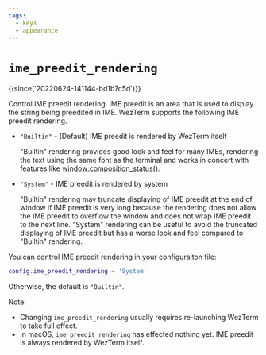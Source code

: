 ```yaml
---
tags:
  - keys
  - appearance
---
```

# `ime_preedit_rendering`

{{since('20220624-141144-bd1b7c5d')}}

Control IME preedit rendering.
IME preedit is an area that is used to display the string being preedited in IME.
WezTerm supports the following IME preedit rendering.

* `"Builtin"` - (Default) IME preedit is rendered by WezTerm itself

  "Builtin" rendering provides good look and feel for many IMEs,
  rendering the text using the same font as the terminal and
  works in concert with features like [window:composition_status()](../window/composition_status.md).

* `"System"` - IME preedit is rendered by system

  "Builtin" rendering may truncate displaying of IME preedit
  at the end of window if IME preedit is very long
  because the rendering does not allow the IME preedit to overflow the window
  and does not wrap IME preedit to the next line.
  "System" rendering can be useful
  to avoid the truncated displaying of IME preedit
  but has a worse look and feel compared to "Builtin" rendering.

You can control IME preedit rendering in your configuraiton file:

```lua
config.ime_preedit_rendering = 'System'
```

Otherwise, the default is `"Builtin"`.

Note:

* Changing `ime_preedit_rendering` usually requires re-launching WezTerm to take full effect.
* In macOS, `ime_preedit_rendering` has effected nothing yet.
  IME preedit is always rendered by WezTerm itself.
